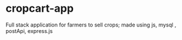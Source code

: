 # cropcart-app
Full stack application for farmers to sell crops; made using js, mysql , postApi, express.js
